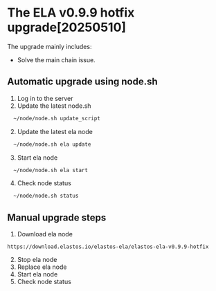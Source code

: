 # The ELA v0.9.9 hotfix upgrade[20250510]

The upgrade mainly includes:

- Solve the main chain issue.

## Automatic upgrade using node.sh

1. Log in to the server
2. Update the latest node.sh

```bash
  ~/node/node.sh update_script
```

2. Update the latest ela node

```bash
  ~/node/node.sh ela update
```

3. Start ela node

```bash
  ~/node/node.sh ela start
```

4. Check node status

```bash
  ~/node/node.sh status
```

## Manual upgrade steps

1. Download ela node

```
https://download.elastos.io/elastos-ela/elastos-ela-v0.9.9-hotfix
```

2. Stop ela node
3. Replace ela node
4. Start ela node
5. Check node status
